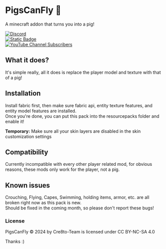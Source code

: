 # PigsCanFly 🐖
A minecraft addon that turns you into a pig!  

[![Discord](https://img.shields.io/discord/1079395737479159869?style=for-the-badge&logo=discord&label=Official%20Discord&color=white)](https://discord.com/invite/rK5RbYS9Bm)  
[![Static Badge](https://img.shields.io/badge/Code-0?style=for-the-badge&logo=github&label=Official%20Repo&color=skyblue)](https://github.com/Creatomat/Better-Animations)  
[![YouTube Channel Subscribers](https://img.shields.io/youtube/channel/subscribers/UC0c_GJTYB5CW-WE_LSsKFYg?style=for-the-badge&logo=youtube&label=Creatomat%20Gaming&color=red)](https://www.youtube.com/channel/UC0c_GJTYB5CW-WE_LSsKFYg)  


## What it does?  
It's simple really, all it does is replace the player model and texture with that of a pig!  

## Installation  
Install fabric first, then make sure fabric api, entity texture features, and entity model features are installed.  
Once you're done, you can put this pack into the resourcepacks folder and enable it!  

**Temporary:** Make sure all your skin layers are disabled in the skin customization settings  

## Compatibility
Currently incompatible with every other player related mod, for obvious reasons, these mods only work for the player, not a pig.  
## Known issues
Crouching, Flying, Capes, Swimming, holding items, armor, etc. are all broken right now as this pack is new.  
Should be fixed in the coming month, so please don't report these bugs!  

### License  
PigsCanFly © 2024 by Cre8to-Team is licensed under CC BY-NC-SA 4.0  

Thanks :)
